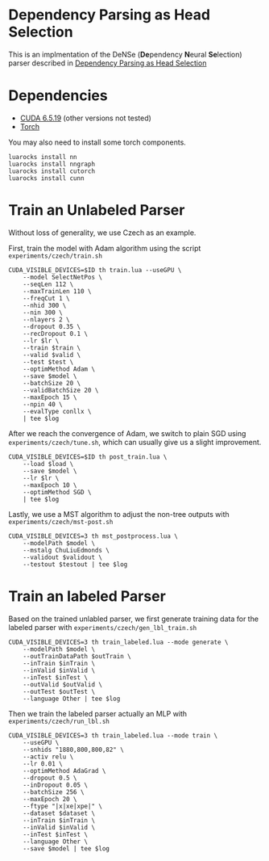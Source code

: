 # Dependency Parsing as Head Selection

This is an implmentation of the DeNSe (**De**pendency
**N**eural **Se**lection) parser described in [Dependency Parsing as Head Selection](https://arxiv.org/abs/1606.01280) 

# Dependencies
* [CUDA 6.5.19](http://www.nvidia.com/object/cuda_home_new.html) (other versions not tested)
* [Torch](https://github.com/torch)

You may also need to install some torch components.
```
luarocks install nn
luarocks install nngraph
luarocks install cutorch
luarocks install cunn
```
# Train an Unlabeled Parser
Without loss of generality, we use Czech as an example.

First, train the model with Adam algorithm using the script `experiments/czech/train.sh`
```
CUDA_VISIBLE_DEVICES=$ID th train.lua --useGPU \
    --model SelectNetPos \
    --seqLen 112 \
    --maxTrainLen 110 \
    --freqCut 1 \
    --nhid 300 \
    --nin 300 \
    --nlayers 2 \
    --dropout 0.35 \
    --recDropout 0.1 \
    --lr $lr \
    --train $train \
    --valid $valid \
    --test $test \
    --optimMethod Adam \
    --save $model \
    --batchSize 20 \
    --validBatchSize 20 \
    --maxEpoch 15 \
    --npin 40 \
    --evalType conllx \
    | tee $log
```
After we reach the convergence of Adam, we switch to plain SGD using `experiments/czech/tune.sh`, which can usually give us a slight improvement.
```
CUDA_VISIBLE_DEVICES=$ID th post_train.lua \
    --load $load \
    --save $model \
    --lr $lr \
    --maxEpoch 10 \
    --optimMethod SGD \
    | tee $log
```
Lastly, we use a MST algorithm to adjust the non-tree outputs with `experiments/czech/mst-post.sh`
```
CUDA_VISIBLE_DEVICES=3 th mst_postprocess.lua \
    --modelPath $model \
    --mstalg ChuLiuEdmonds \
    --validout $validout \
    --testout $testout | tee $log
```

# Train an labeled Parser
Based on the trained unlabled parser, we first generate training data for the labeled parser with `experiments/czech/gen_lbl_train.sh`
```
CUDA_VISIBLE_DEVICES=3 th train_labeled.lua --mode generate \
	--modelPath $model \
	--outTrainDataPath $outTrain \
	--inTrain $inTrain \
	--inValid $inValid \
	--inTest $inTest \
	--outValid $outValid \
	--outTest $outTest \
	--language Other | tee $log
```
Then we train the labeled parser actually an MLP with `experiments/czech/run_lbl.sh`
```
CUDA_VISIBLE_DEVICES=3 th train_labeled.lua --mode train \
	--useGPU \
	--snhids "1880,800,800,82" \
	--activ relu \
	--lr 0.01 \
	--optimMethod AdaGrad \
	--dropout 0.5 \
	--inDropout 0.05 \
	--batchSize 256 \
	--maxEpoch 20 \
	--ftype "|x|xe|xpe|" \
	--dataset $dataset \
	--inTrain $inTrain \
	--inValid $inValid \
	--inTest $inTest \
	--language Other \
	--save $model | tee $log
```

